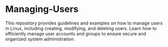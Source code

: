 # Managing-Users
This repository provides guidelines and examples on how to manage users in Linux, including creating, modifying, and deleting users. Learn how to efficiently manage user accounts and groups to ensure secure and organized system administration.
